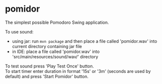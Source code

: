# pomidor

The simplest possible Pomodoro Swing application.

To use sound:
* using jar: run `mvn package` and then place a file called 'pomidor.wav' into current directory containing jar file
* in IDE: place a file called 'pomidor.wav' into 'src/main/resources/sound/wav/' directory

To test sound press 'Play Test Once' button.  
To start timer enter duration in format '15s' or '3m' (seconds are used by default) and press 'Start Pomidor' button.
